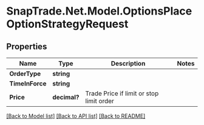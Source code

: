 # SnapTrade.Net.Model.OptionsPlaceOptionStrategyRequest

## Properties

Name | Type | Description | Notes
------------ | ------------- | ------------- | -------------
**OrderType** | **string** |  | 
**TimeInForce** | **string** |  | 
**Price** | **decimal?** | Trade Price if limit or stop limit order | 

[[Back to Model list]](../README.md#documentation-for-models) [[Back to API list]](../README.md#documentation-for-api-endpoints) [[Back to README]](../README.md)

